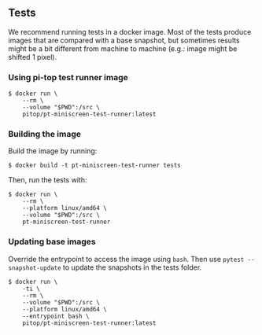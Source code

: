## Tests

We recommend running tests in a docker image. Most of the tests produce images that are compared with
a base snapshot, but sometimes results might be a bit different from machine to machine (e.g.: image might be shifted 1 pixel).

### Using pi-top test runner image

```
$ docker run \
    --rm \
    --volume "$PWD":/src \
    pitop/pt-miniscreen-test-runner:latest
```

### Building the image

Build the image by running:

```
$ docker build -t pt-miniscreen-test-runner tests
```

Then, run the tests with:

```
$ docker run \
    --rm \
    --platform linux/amd64 \
    --volume "$PWD":/src \
    pt-miniscreen-test-runner
```

### Updating base images

Override the entrypoint to access the image using `bash`. Then use `pytest --snapshot-update` to update the snapshots in the tests folder.

```
$ docker run \
    -ti \
    --rm \
    --volume "$PWD":/src \
    --platform linux/amd64 \
    --entrypoint bash \
    pitop/pt-miniscreen-test-runner:latest
```
